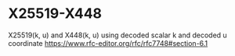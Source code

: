 # X25519-X448


X25519(k, u) and X448(k, u) using decoded scalar k and decoded u coordinate
https://www.rfc-editor.org/rfc/rfc7748#section-6.1
